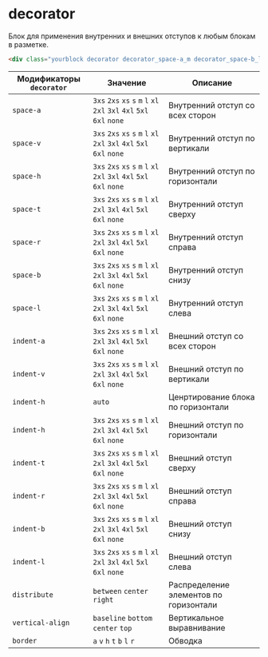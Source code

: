 # decorator

Блок для применения внутренних и внешних отступов к любым блокам в разметке.

```html
<div class="yourblock decorator decorator_space-a_m decorator_space-b_l">
```

Модификаторы `decorator` | Значение                                                               | Описание
------------------------ | -----------------------------------------------------------------------| ----------------------------------
`space-a`                | `3xs` `2xs` `xs` `s` `m` `l` `xl` `2xl` `3xl` `4xl` `5xl` `6xl` `none` | Внутренний отступ со всех сторон
`space-v`                | `3xs` `2xs` `xs` `s` `m` `l` `xl` `2xl` `3xl` `4xl` `5xl` `6xl` `none` | Внутренний отступ по вертикали
`space-h`                | `3xs` `2xs` `xs` `s` `m` `l` `xl` `2xl` `3xl` `4xl` `5xl` `6xl` `none` | Внутренний отступ по горизонтали
`space-t`                | `3xs` `2xs` `xs` `s` `m` `l` `xl` `2xl` `3xl` `4xl` `5xl` `6xl` `none` | Внутренний отступ сверху
`space-r`                | `3xs` `2xs` `xs` `s` `m` `l` `xl` `2xl` `3xl` `4xl` `5xl` `6xl` `none` | Внутренний отступ справа
`space-b`                | `3xs` `2xs` `xs` `s` `m` `l` `xl` `2xl` `3xl` `4xl` `5xl` `6xl` `none` | Внутренний отступ снизу
`space-l`                | `3xs` `2xs` `xs` `s` `m` `l` `xl` `2xl` `3xl` `4xl` `5xl` `6xl` `none` | Внутренний отступ слева
`indent-a`               | `3xs` `2xs` `xs` `s` `m` `l` `xl` `2xl` `3xl` `4xl` `5xl` `6xl` `none` | Внешний отступ со всех сторон
`indent-v`               | `3xs` `2xs` `xs` `s` `m` `l` `xl` `2xl` `3xl` `4xl` `5xl` `6xl` `none` | Внешний отступ по вертикали
`indent-h`               | `auto`                                                                 | Ценртирование блока по горизонтали
`indent-h`               | `3xs` `2xs` `xs` `s` `m` `l` `xl` `2xl` `3xl` `4xl` `5xl` `6xl` `none` | Внешний отступ по горизонтали
`indent-t`               | `3xs` `2xs` `xs` `s` `m` `l` `xl` `2xl` `3xl` `4xl` `5xl` `6xl` `none` | Внешний отступ сверху
`indent-r`               | `3xs` `2xs` `xs` `s` `m` `l` `xl` `2xl` `3xl` `4xl` `5xl` `6xl` `none` | Внешний отступ справа
`indent-b`               | `3xs` `2xs` `xs` `s` `m` `l` `xl` `2xl` `3xl` `4xl` `5xl` `6xl` `none` | Внешний отступ снизу
`indent-l`               | `3xs` `2xs` `xs` `s` `m` `l` `xl` `2xl` `3xl` `4xl` `5xl` `6xl` `none` | Внешний отступ слева
`distribute`             | `between` `center` `right`                                             | Распределение элементов по горизонтали
`vertical-align`         | `baseline` `bottom` `center` `top`                                     | Вертикальное выравнивание
`border`                 | `a` `v` `h` `t` `b` `l` `r`                              | Обводка
